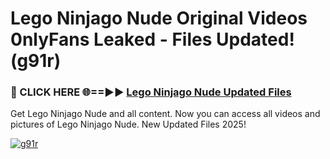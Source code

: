 # Lego Ninjago Nude Original Videos 0nlyFans Leaked - Files Updated! (g91r)

<h3>🔴 CLICK HERE 🌐==►► <a href="https://tinyurl.com/yrmya6cz" rel="nofollow">Lego Ninjago Nude Updated Files</a></h3>

Get Lego Ninjago Nude and all content. Now you can access all videos and pictures of Lego Ninjago Nude. New Updated Files 2025!

[![g91r](https://i.imgur.com/FMdXYCs.gif)](https://tinyurl.com/yrmya6cz)
